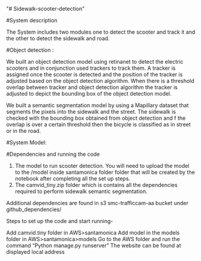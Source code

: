 "# Sidewalk-scooter-detection" 

#System description

The System includes two modules one to detect the scooter and track it and the other to detect the sidewalk and road.


#Object detection :

We built an object detection model using retinanet to detect the electric scooters and in conjunction used trackers to track them. A tracker is assigned once the scooter is detected and the position of the tracker is adjusted based on the object detection algorithm. When there is a threshold overlap between tracker and object detection algorithm the tracker is adjusted to depict the bounding box of the object detection model.


We built a semantic segmentation model by using a Mapillary dataset that segments the pixels into the sidewalk and the street. The sidewalk is checked with the bounding box obtained from object detection and f the overlap is over a certain threshold then the bicycle is classified as in street or in the road.






#System Model:



#Dependencies and running the code

1. The model to run scooter detection. You will need to upload the model to the /model inside santamonica folder folder that will be created by the notebook after completing all the set up steps.
2. The camvid_tiny.zip folder which is contains all the dependencies required to perform sidewalk semantic segmentation.


Additional dependencies are found in s3 smc-trafficcam-aa bucket under github_dependencies/


Steps to set up the code and start running-

Add camvid.tiny folder in AWS>santamonica
Add model in the models folder in AWS>santamonica>models
Go to the AWS folder and run the command “Python manage.py runserver”
The website can be found at displayed local address

